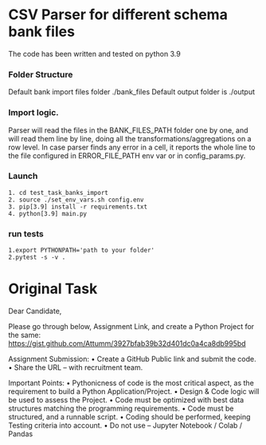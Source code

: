 # CSV Parser for different schema bank files
The code has been written and tested on python 3.9

### Folder Structure
Default bank import files folder ./bank_files
Default output folder is ./output

### Import logic. 
Parser will read the files in the  BANK_FILES_PATH folder one by one, and will
read them line by line, doing all the transformations/aggregations on a row level.
In case parser finds any error in a cell, it reports the whole line 
to the file configured in ERROR_FILE_PATH env var or in config_params.py.

### Launch
```buildoutcfg
1. cd test_task_banks_import
2. source ./set_env_vars.sh config.env
3. pip[3.9] install -r requirements.txt
4. python[3.9] main.py
```

### run tests
```
1.export PYTHONPATH='path to your folder'
2.pytest -s -v .
```

# Original Task

Dear Candidate,

Please go through below, Assignment Link, and create a Python Project for the same:
https://gist.github.com/Attumm/3927bfab39b32d401dc0a4ca8db995bd

Assignment Submission:
    • Create a GitHub Public link and submit the code. 
    • Share the URL – with recruitment team. 

Important Points:
    • Pythonicness of code is the most critical aspect, as the requirement to build a Python Application/Project.
    • Design & Code logic will be used to assess the Project. 
    • Code must be optimized with best data structures matching the programming requirements.
    • Code must be structured, and a runnable script.
    • Coding should be performed, keeping Testing criteria into account.
    • Do not use – Jupyter Notebook / Colab / Pandas

